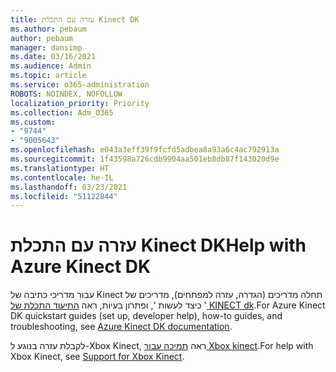 ```yaml
---
title: עזרה עם התכלת Kinect DK
ms.author: pebaum
author: pebaum
manager: dansimp
ms.date: 03/16/2021
ms.audience: Admin
ms.topic: article
ms.service: o365-administration
ROBOTS: NOINDEX, NOFOLLOW
localization_priority: Priority
ms.collection: Adm_O365
ms.custom:
- "9744"
- "9005643"
ms.openlocfilehash: e043a3eff39f9fcfd5adbea8a93a6c4ac792913a
ms.sourcegitcommit: 1f43598a726cdb9904aa501eb8db87f143020d9e
ms.translationtype: HT
ms.contentlocale: he-IL
ms.lasthandoff: 03/23/2021
ms.locfileid: "51122844"
---
```

# <a name="help-with-azure-kinect-dk"></a><span data-ttu-id="e2f67-102">עזרה עם התכלת Kinect DK</span><span class="sxs-lookup"><span data-stu-id="e2f67-102">Help with Azure Kinect DK</span></span>

<span data-ttu-id="e2f67-103">עבור מדריכי כתיבה של Kinect תחלה מדריכים (הגדרה, עזרה למפתחים), מדריכים של ' כיצד לעשות ', ופתרון בעיות, ראה [התיעוד התכלת של KINECT dk](https://docs.microsoft.com/azure/kinect-dk/).</span><span class="sxs-lookup"><span data-stu-id="e2f67-103">For Azure Kinect DK quickstart guides (set up, developer help), how-to guides, and troubleshooting, see [Azure Kinect DK documentation](https://docs.microsoft.com/azure/kinect-dk/).</span></span>


<span data-ttu-id="e2f67-104">לקבלת עזרה בנוגע ל-Xbox Kinect, ראה [תמיכה עבור Xbox kinect](https://www.xbox.com/Search?q=kinect&rtc=1#nav-support).</span><span class="sxs-lookup"><span data-stu-id="e2f67-104">For help with Xbox Kinect, see [Support for Xbox Kinect](https://www.xbox.com/Search?q=kinect&rtc=1#nav-support).</span></span>